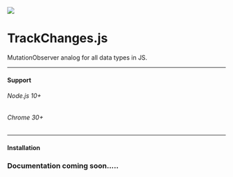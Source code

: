 ![](https://i.ibb.co/FxNbZ0r/track-Changes-Logo-Min2.png)
 # TrackChanges.js 

MutationObserver analog for all data types in JS.

 ******
#### Support
###### Node.js 10+
###### Chrome 30+
 ******
#### Installation

### Documentation coming soon.....
